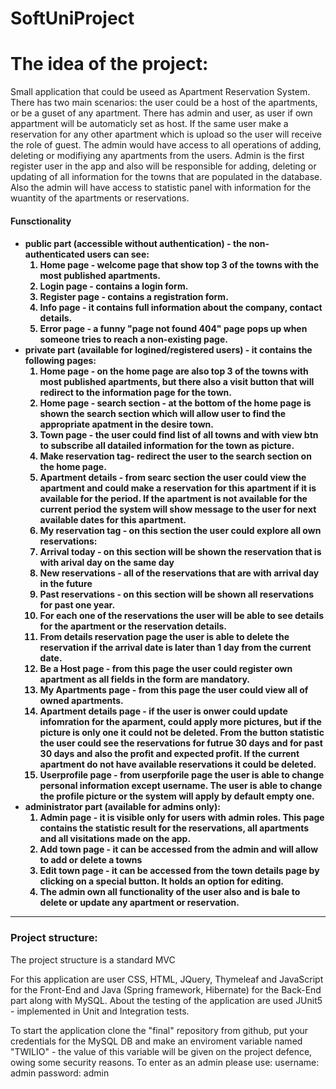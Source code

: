# SoftUniProject

 # The idea of the project: 

<span>Small application that could be useed as Apartment Reservation System. There has two main scenarios: the user could be a host of the apartments, or be a guset of any apartment.
There has admin and user, as user if own appartment will be automaticly set as host. If the same user make a reservation for any other apartment which is upload so the user will receive the role of guest. 
The admin would have access to all operations of adding, deleting or modifiying any apartments from the users. 
Admin is the first register user in the app and also will be responsible for adding, deleting or updating of all information for the towns that are populated in the database. Also the admin will have access to statistic panel with information for the wuantity of the apartments or reservations.<span>

<h4>Funsctionality<h4>
  <ul>
<li> public part (accessible without authentication) - the non-authenticated users can see:
  <ol type="1">
  <li> Home page - welcome page that show top 3 of the towns with the most published apartments.</li>
  <li> Login page - contains a login form.</li>
  <li> Register page - contains a registration form.</li>
  <li> Info page - it contains full information about the company, contact details.</li>
  <li> Error page - a funny "page not found 404" page pops up when someone tries to reach a non-existing page.</li>
  </ol>
</li>
<li> private part (available for logined/registered users) - it contains the following pages:
   <ol type="1">
  <li> Home page - on the home page are also top 3 of the towns with most published apartments, but there also a visit button that will redirect to the information page for the town.</li>
  <li> Home page - search section - at the bottom of the home page is shown the search section which will allow user to find the appropriate apatment in the desire town.</li>
  <li>Town page - the user could find list of all towns and with view btn to subscribe all datailed information for the town as picture.</li>
  <li>Make reservation tag- redirect the user to the search section on the home page.</li>
  <li>Apartment details - from searc section the user could view the apartment and could make a reservation for this apartment if it is available for the period.
   If the apartment is not available for the current period the system will show message to the user for next available dates for this apartment.</li>
  <li>My reservation tag - on this section the user could explore all own reservations:</li>
      <li> Arrival today - on this section will be shown the reservation that is with arival day on the same day</li>
      <li> New reservations - all of the reservations that are with arrival day in the future</li>
      <li> Past reservations - on this section will be shown all reservations for past one year.</li>
      <li> For each one of the reservations the user will be able to see details for the apartment or the reservation details.</li>
      <li> From details reservation page the user is able to delete the reservation if the arrival date is later than 1 day from the current date.</li>
      <li> Be a Host page - from this page the user could register own apartment as all fields in the form are mandatory.</li> 
      <li> My Apartments page - from this page the user could view all of owned apartments.</li>
      <li> Apartment details page - if the user is onwer could update infomration for the aparment, could apply more pictures, but if the picture is only one it could not be deleted. From the button statistic the user could see the reservations for futrue 30 days and for past 30 days and also the profit and expected profit. If the current apartment do not have available reservations it could be deleted.</li>
      <li> Userprofile page - from userpforile page the user is able to change personal information except username. The user is able to change the profile picture or the system will apply by default empty one.
     </ol>
</li>
<li> administrator part (available for admins only):
  <ol type="1">
   <li> Admin page - it is visible only for users with admin roles. This page contains the statistic result for the reservations, all apartments and all visitations made on the app.</li>
     <li> Add town page - it can be accessed from the admin and will allow to add or delete a towns</li>
    <li> Edit town page - it can be accessed from the town details page by clicking on a special button. It holds an option for editing.</li>
    <li> The admin own all functionality of the user also and is bale to delete or update any apartment or reservation.</li>
    </ol>
  </li>
</ul>
<hr>

<h3>Project structure:</h3>
<p>The project structure is a standard MVC</p>
For this application are user CSS, HTML, JQuery, Thymeleaf and JavaScript for the Front-End and Java (Spring framework, Hibernate) for the Back-End part along with MySQL.
About the testing of the application are used JUnit5 - implemented in Unit and Integration tests.

To start the application clone the "final" repository from github, put your credentials for the MySQL DB and make an enviroment variable named "TWILIO" - the value of this variable will be given on the project defence, owing some security reasons.
To enter as an admin please use:
username: admin
password: admin
